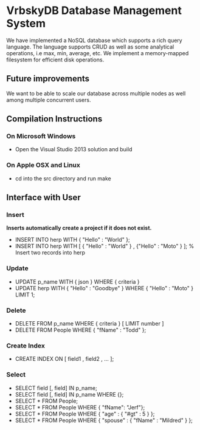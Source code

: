 

VrbskyDB Database Management System
===================================

We have implemented a NoSQL database which supports a rich query language.
The language supports CRUD as well as some analytical operations, i.e max, min, average, etc.
We implement a memory-mapped filesystem for efficient disk operations.

Future improvements
-------------------

We want to be able to scale our database across multiple nodes as well among multiple concurrent users.

Compilation Instructions
------------------------

### On Microsoft Windows
* Open the Visual Studio 2013 solution and build

### On Apple OSX and Linux
* cd into the src directory and run make

Interface with User
-------------------
### Insert

**Inserts automatically create a project if it does not exist.**

* INSERT INTO herp WITH { "Hello" : "World" };
* INSERT INTO herp WITH [ { "Hello" : "World" } , {"Hello" : "Moto" } ];	% Insert two records into herp

### Update

* UPDATE p_name WITH { json } WHERE { criteria } 
* UPDATE herp WITH { "Hello" : "Goodbye" } WHERE { "Hello" : "Moto" } LIMIT 1;

### Delete

* DELETE FROM p_name WHERE { criteria } [ LIMIT number ]
* DELETE FROM People WHERE { "fName" : "Todd" };

### Create Index

* CREATE INDEX ON [ field1 , field2 , ... ];

### Select

* SELECT field [, field] IN p_name;
* SELECT field [, field] IN p_name WHERE {};
* SELECT * FROM People;
* SELECT * FROM People WHERE { "fName": "Jerf"};
* SELECT * FROM People WHERE { "age" : { "#gt" : 5 } };
* SELECT * FROM People WHERE { "spouse" : { "fName" : "Mildred" } };
